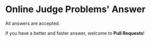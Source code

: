 # Online Judge Problems' Answer

All answers are accepted.

If you have a better and faster answer, welcome to __Pull Requests__!
